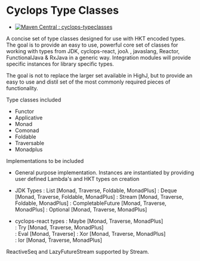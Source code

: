 # Cyclops Type Classes


* [![Maven Central : cyclops-typeclasses](https://maven-badges.herokuapp.com/maven-central/com.aol.cyclops/cyclops-typeclassess/badge.svg)](https://maven-badges.herokuapp.com/maven-central/com.aol.cyclops/cyclops-typeclassess)


A concise set of type classes designed for use with HKT encoded types. The goal is to provide an easy to use, powerful core set of classes for working with types from JDK, cyclops-react, jooλ , javaslang, Reactor, FunctionalJava & RxJava in a generic way. Integration modules will provide specific instances for library specific types.

The goal is not to replace the larger set available in HighJ, but to provide an easy to use and distil set of the most commonly required pieces of functionality.


Type classes included

* Functor
* Applicative
* Monad
* Comonad
* Foldable
* Traversable
* Monadplus

Implementations to be included

* General purpose implementation. Instances are instantiated by providing user defined Lambda's and HKT types on creation

* JDK Types : List [Monad, Traverse, Foldable, MonadPlus]
			: Deque [Monad, Traverse, Foldable, MonadPlus]
			: Stream [Monad, Traverse, Foldable, MonadPlus]
			: CompletableFuture [Monad, Traverse, MonadPlus]
			: Optional [Monad, Traverse, MonadPlus]
           
            
* cyclops-react types  : Maybe [Monad, Traverse,  MonadPlus]   
                       : Try [Monad, Traverse,  MonadPlus]  
                       : Eval [Monad, Traverse]
				       : Xor [Monad, Traverse, MonadPlus]   
				       : Ior [Monad, Traverse, MonadPlus]   

ReactiveSeq and LazyFutureStream supported by Stream.                                
            
            

